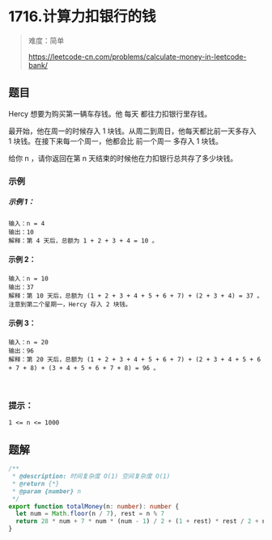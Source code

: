 # 1716.计算力扣银行的钱

> 难度：简单
>
> https://leetcode-cn.com/problems/calculate-money-in-leetcode-bank/

## 题目

Hercy 想要为购买第一辆车存钱。他 每天 都往力扣银行里存钱。

最开始，他在周一的时候存入 1 块钱。从周二到周日，他每天都比前一天多存入 1 块钱。在接下来每一个周一，他都会比 前一个周一 多存入 1 块钱。

给你 n ，请你返回在第 n 天结束的时候他在力扣银行总共存了多少块钱。

### 示例

##### 示例 1：

```
输入：n = 4
输出：10
解释：第 4 天后，总额为 1 + 2 + 3 + 4 = 10 。
```

#### 示例 2：

```
输入：n = 10
输出：37
解释：第 10 天后，总额为 (1 + 2 + 3 + 4 + 5 + 6 + 7) + (2 + 3 + 4) = 37 。注意到第二个星期一，Hercy 存入 2 块钱。
```

#### 示例 3：

```
输入：n = 20
输出：96
解释：第 20 天后，总额为 (1 + 2 + 3 + 4 + 5 + 6 + 7) + (2 + 3 + 4 + 5 + 6 + 7 + 8) + (3 + 4 + 5 + 6 + 7 + 8) = 96 。
```
 

### 提示：

```
1 <= n <= 1000
```

## 题解

```typescript
/**
 * @description: 时间复杂度 O(1) 空间复杂度 O(1)
 * @return {*}
 * @param {number} n
 */
export function totalMoney(n: number): number {
  let num = Math.floor(n / 7), rest = n % 7
  return 28 * num + 7 * num * (num - 1) / 2 + (1 + rest) * rest / 2 + num * rest
}
```
